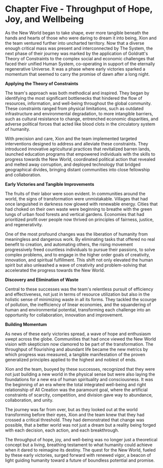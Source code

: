 # Chapter Five - Throughput of Hope, Joy, and Wellbeing

As the New World began to take shape, ever more tangible beneath the hands and hearts of those who were daring to dream it into being, Xion and the team ventured further into uncharted territory. Now that a diverse enough critical mass was present and interconnected by The System, the next phase of their journey was marked by the application of Goldratt's Theory of Constraints to the complex social and economic challenges that faced their unified Human System, co-operating in support of the eternally regenerative Universe. It was a phase where early victories sparked a momentum that seemed to carry the promise of dawn after a long night.

**Applying the Theory of Constraints**

The team's approach was both methodical and inspired. They began by identifying the most significant bottlenecks that hindered the flow of resources, information, and well-being throughout the global community. These constraints ranged from physical limitations, such as outdated infrastructure and environmental degradation, to more intangible barriers, such as cultural resistance to change, entrenched economic disparities, and adverse political forces that acted like blood clots in the circulatory system of humanity.

With precision and care, Xion and the team implemented targeted interventions designed to address and alleviate these constraints. They introduced innovative agricultural practices that revitalized barren lands, launched education programs that empowered individuals with the skills to progress towards the New World, coordinated political action that revealed and melted away corruption, and deployed technology that bridged geographical divides, bringing distant communities into close fellowship and collaboration.

**Early Victories and Tangible Improvements**

The fruits of their labor were soon evident. In communities around the world, the signs of transformation were unmistakable. Villages that had once languished in darkness now glowed with renewable energy. Cities that had choked on their own waste were beginning to breathe with the green lungs of urban food forests and vertical gardens. Economies that had prioritized profit over people now thrived on principles of fairness, justice, and regenerativity.

One of the most profound changes was the liberation of humanity from meaningless and dangerous work. By eliminating tasks that offered no real benefit to creation, and automating others, the rising movement progressively freed countless individuals to pursue their passions, to solve complex problems, and to engage in the higher order goals of creativity, innovation, and spiritual fulfillment. This shift not only elevated the human spirit but also unleashed a wave of creativity and problem-solving that accelerated the progress towards the New World.

**Discovery and Elimination of Waste**

Central to these successes was the team's relentless pursuit of efficiency and effectiveness, not just in terms of resource utilization but also in the holistic sense of minimizing waste in all its forms. They tackled the scourge of pollution, the inefficiency of linear economies, and the squandering of human and environmental potential, transforming each challenge into an opportunity for collaboration, innovation and improvement.

**Building Momentum**

As news of these early victories spread, a wave of hope and enthusiasm swept across the globe. Communities that had once viewed the New World vision with skepticism now clamored to be part of the transformation. The throughput of flourishing and abundant life became the new metrics by which progress was measured, a tangible manifestation of the proven generalized principles applied to the highest and noblest of ends.

Xion and the team, buoyed by these successes, recognized that they were not just building a new world in the physical sense but were also laying the foundations for a new era of human spirituality and consciousness. It was the beginning of an era where the total integrated well-being and right relationship of All Creation was the paramount goal, where the artificial constraints of scarcity, competition, and division gave way to abundance, collaboration, and unity.

The journey was far from over, but as they looked out at the world transforming before their eyes, Xion and the team knew that they had crossed a critical threshold. They had demonstrated that change was possible, that a better world was not just a dream but a reality being forged with each decision, each action, and each breakthrough.

The throughput of hope, joy, and well-being was no longer just a theoretical concept but a living, breathing testament to what humanity could achieve when it dared to reimagine its destiny. The quest for the New World, fueled by these early victories, surged forward with renewed vigor, a beacon of light guiding humanity toward a future of boundless potential and promise.